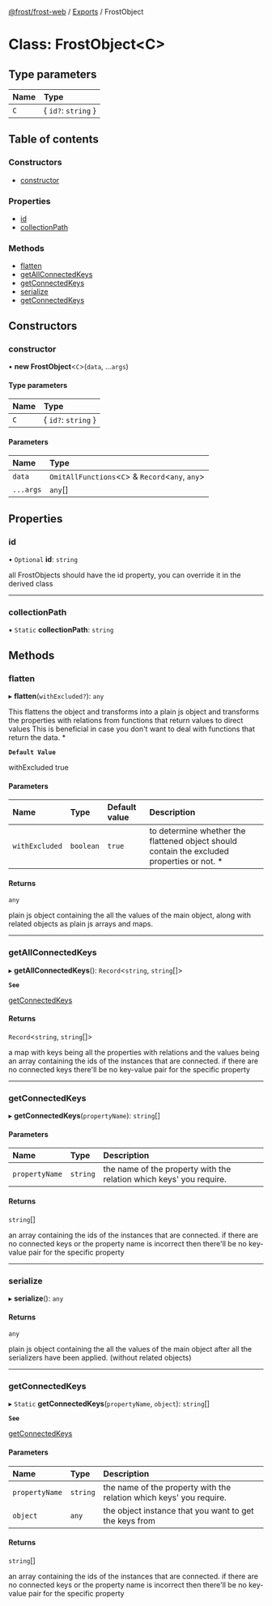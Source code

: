 [@frost/frost-web](../modules.md) / [Exports](../modules.md) / FrostObject

# Class: FrostObject<C\>

## Type parameters

| Name | Type |
| :------ | :------ |
| `C` | { `id?`: `string`  } |

## Table of contents

### Constructors

- [constructor](FrostObject.md#constructor)

### Properties

- [id](FrostObject.md#id)
- [collectionPath](FrostObject.md#collectionpath)

### Methods

- [flatten](FrostObject.md#flatten)
- [getAllConnectedKeys](FrostObject.md#getallconnectedkeys)
- [getConnectedKeys](FrostObject.md#getconnectedkeys)
- [serialize](FrostObject.md#serialize)
- [getConnectedKeys](FrostObject.md#getconnectedkeys-1)

## Constructors

### constructor

• **new FrostObject**<`C`\>(`data`, ...`args`)

#### Type parameters

| Name | Type |
| :------ | :------ |
| `C` | { `id?`: `string`  } |

#### Parameters

| Name | Type |
| :------ | :------ |
| `data` | `OmitAllFunctions`<`C`\> & `Record`<`any`, `any`\> |
| `...args` | `any`[] |

## Properties

### id

• `Optional` **id**: `string`

all FrostObjects should have the id property, you can override it in the derived class

___

### collectionPath

▪ `Static` **collectionPath**: `string`

## Methods

### flatten

▸ **flatten**(`withExcluded?`): `any`

This flattens the object and transforms into a plain js object and transforms the properties with relations from functions that return values to direct values
This is beneficial in case you don't want to deal with functions that return the data.
   *

**`Default Value`**

withExcluded true

#### Parameters

| Name | Type | Default value | Description |
| :------ | :------ | :------ | :------ |
| `withExcluded` | `boolean` | `true` | to determine whether the flattened object should contain the excluded properties or not.    * |

#### Returns

`any`

plain js object containing the all the values of the main object, along with related objects as plain js arrays and maps.

___

### getAllConnectedKeys

▸ **getAllConnectedKeys**(): `Record`<`string`, `string`[]\>

**`See`**

[getConnectedKeys](FrostObject.md#getconnectedkeys-1)

#### Returns

`Record`<`string`, `string`[]\>

a map with keys being all the properties with relations and the values being an array containing the ids of the instances that are connected. if there are no connected keys there'll be no key-value pair for the specific property

___

### getConnectedKeys

▸ **getConnectedKeys**(`propertyName`): `string`[]

#### Parameters

| Name | Type | Description |
| :------ | :------ | :------ |
| `propertyName` | `string` | the name of the property with the relation which keys' you require. |

#### Returns

`string`[]

an array containing the ids of the instances that are connected. if there are no connected keys or the property name is incorrect then there'll be no key-value pair for the specific property

___

### serialize

▸ **serialize**(): `any`

#### Returns

`any`

plain js object containing the all the values of the main object after all the serializers have been applied. (without related objects)

___

### getConnectedKeys

▸ `Static` **getConnectedKeys**(`propertyName`, `object`): `string`[]

**`See`**

[getConnectedKeys](FrostObject.md#getconnectedkeys-1)

#### Parameters

| Name | Type | Description |
| :------ | :------ | :------ |
| `propertyName` | `string` | the name of the property with the relation which keys' you require. |
| `object` | `any` | the object instance that you want to get the keys from |

#### Returns

`string`[]

an array containing the ids of the instances that are connected. if there are no connected keys or the property name is incorrect then there'll be no key-value pair for the specific property
